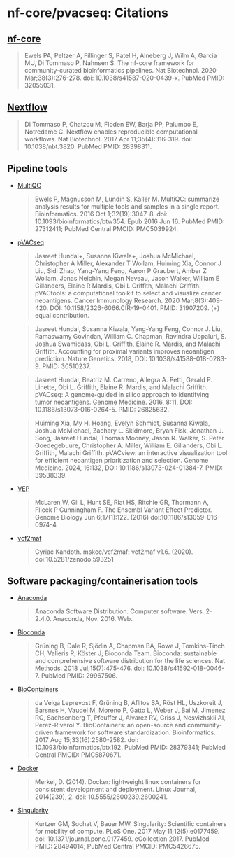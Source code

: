 # nf-core/pvacseq: Citations

## [nf-core](https://pubmed.ncbi.nlm.nih.gov/32055031/)

> Ewels PA, Peltzer A, Fillinger S, Patel H, Alneberg J, Wilm A, Garcia MU, Di Tommaso P, Nahnsen S. The nf-core framework for community-curated bioinformatics pipelines. Nat Biotechnol. 2020 Mar;38(3):276-278. doi: 10.1038/s41587-020-0439-x. PubMed PMID: 32055031.

## [Nextflow](https://pubmed.ncbi.nlm.nih.gov/28398311/)

> Di Tommaso P, Chatzou M, Floden EW, Barja PP, Palumbo E, Notredame C. Nextflow enables reproducible computational workflows. Nat Biotechnol. 2017 Apr 11;35(4):316-319. doi: 10.1038/nbt.3820. PubMed PMID: 28398311.

## Pipeline tools

- [MultiQC](https://pubmed.ncbi.nlm.nih.gov/27312411/)

  > Ewels P, Magnusson M, Lundin S, Käller M. MultiQC: summarize analysis results for multiple tools and samples in a single report. Bioinformatics. 2016 Oct 1;32(19):3047-8. doi: 10.1093/bioinformatics/btw354. Epub 2016 Jun 16. PubMed PMID: 27312411; PubMed Central PMCID: PMC5039924.

- [pVACseq](https://pvactools.readthedocs.io/en/latest/index.html)

  > Jasreet Hundal+, Susanna Kiwala+, Joshua McMichael, Christopher A Miller, Alexander T Wollam, Huiming Xia, Connor J Liu, Sidi Zhao, Yang-Yang Feng, Aaron P Graubert, Amber Z Wollam, Jonas Neichin, Megan Neveau, Jason Walker, William E Gillanders, Elaine R Mardis, Obi L Griffith, Malachi Griffith. pVACtools: a computational toolkit to select and visualize cancer neoantigens. Cancer Immunology Research. 2020 Mar;8(3):409-420. DOI: 10.1158/2326-6066.CIR-19-0401. PMID: 31907209. (+) equal contribution.

  > Jasreet Hundal, Susanna Kiwala, Yang-Yang Feng, Connor J. Liu, Ramaswamy Govindan, William C. Chapman, Ravindra Uppaluri, S. Joshua Swamidass, Obi L. Griffith, Elaine R. Mardis, and Malachi Griffith. Accounting for proximal variants improves neoantigen prediction. Nature Genetics. 2018, DOI: 10.1038/s41588-018-0283-9. PMID: 30510237.

  > Jasreet Hundal, Beatriz M. Carreno, Allegra A. Petti, Gerald P. Linette, Obi L. Griffith, Elaine R. Mardis, and Malachi Griffith. pVACseq: A genome-guided in silico approach to identifying tumor neoantigens. Genome Medicine. 2016, 8:11, DOI: 10.1186/s13073-016-0264-5. PMID: 26825632.

  > Huiming Xia, My H. Hoang, Evelyn Schmidt, Susanna Kiwala, Joshua McMichael, Zachary L. Skidmore, Bryan Fisk, Jonathan J. Song, Jasreet Hundal, Thomas Mooney, Jason R. Walker, S. Peter Goedegebuure, Christopher A. Miller, William E. Gillanders, Obi L. Griffith, Malachi Griffith. pVACview: an interactive visualization tool for efficient neoantigen prioritization and selection. Genome Medicine. 2024, 16:132, DOI: 10.1186/s13073-024-01384-7. PMID: 39538339.

- [VEP](https://www.ensembl.org/info/docs/tools/vep/index.html)

  > McLaren W, Gil L, Hunt SE, Riat HS, Ritchie GR, Thormann A, Flicek P Cunningham F. The Ensembl Variant Effect Predictor. Genome Biology Jun 6;17(1):122. (2016) doi:10.1186/s13059-016-0974-4

- [vcf2maf](https://github.com/mskcc/vcf2maf)

  > Cyriac Kandoth. mskcc/vcf2maf: vcf2maf v1.6. (2020). doi:10.5281/zenodo.593251

## Software packaging/containerisation tools

- [Anaconda](https://anaconda.com)

  > Anaconda Software Distribution. Computer software. Vers. 2-2.4.0. Anaconda, Nov. 2016. Web.

- [Bioconda](https://pubmed.ncbi.nlm.nih.gov/29967506/)

  > Grüning B, Dale R, Sjödin A, Chapman BA, Rowe J, Tomkins-Tinch CH, Valieris R, Köster J; Bioconda Team. Bioconda: sustainable and comprehensive software distribution for the life sciences. Nat Methods. 2018 Jul;15(7):475-476. doi: 10.1038/s41592-018-0046-7. PubMed PMID: 29967506.

- [BioContainers](https://pubmed.ncbi.nlm.nih.gov/28379341/)

  > da Veiga Leprevost F, Grüning B, Aflitos SA, Röst HL, Uszkoreit J, Barsnes H, Vaudel M, Moreno P, Gatto L, Weber J, Bai M, Jimenez RC, Sachsenberg T, Pfeuffer J, Alvarez RV, Griss J, Nesvizhskii AI, Perez-Riverol Y. BioContainers: an open-source and community-driven framework for software standardization. Bioinformatics. 2017 Aug 15;33(16):2580-2582. doi: 10.1093/bioinformatics/btx192. PubMed PMID: 28379341; PubMed Central PMCID: PMC5870671.

- [Docker](https://dl.acm.org/doi/10.5555/2600239.2600241)

  > Merkel, D. (2014). Docker: lightweight linux containers for consistent development and deployment. Linux Journal, 2014(239), 2. doi: 10.5555/2600239.2600241.

- [Singularity](https://pubmed.ncbi.nlm.nih.gov/28494014/)

  > Kurtzer GM, Sochat V, Bauer MW. Singularity: Scientific containers for mobility of compute. PLoS One. 2017 May 11;12(5):e0177459. doi: 10.1371/journal.pone.0177459. eCollection 2017. PubMed PMID: 28494014; PubMed Central PMCID: PMC5426675.
